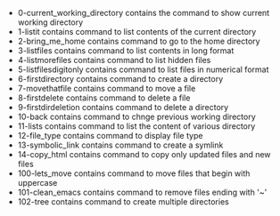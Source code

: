 - 0-current_working_directory contains the command to show current working directory
- 1-listit contains command to list contents of the current directory
- 2-bring_me_home contains command to go to the home directory
- 3-listfiles contains command to list contents in long format
- 4-listmorefiles contains command to list hidden files
- 5-listfilesdigitonly contains command to list files in numerical format
- 6-firstdirectory contains command to create a directory
- 7-movethatfile contains command to move a file
- 8-firstdelete contains command to delete a file
- 9-firstdirdeletion contains command to delete a directory
- 10-back contains command to chnge previous working directory
- 11-lists contains command to list the content of various directory 
- 12-file_type contains command to display file type
- 13-symbolic_link contains command to create a symlink
- 14-copy_html contains command to copy only updated files and new files
- 100-lets_move contains command to move files that begin with uppercase
- 101-clean_emacs contains command to remove files ending with '~'
- 102-tree contains command to create multiple directories 
